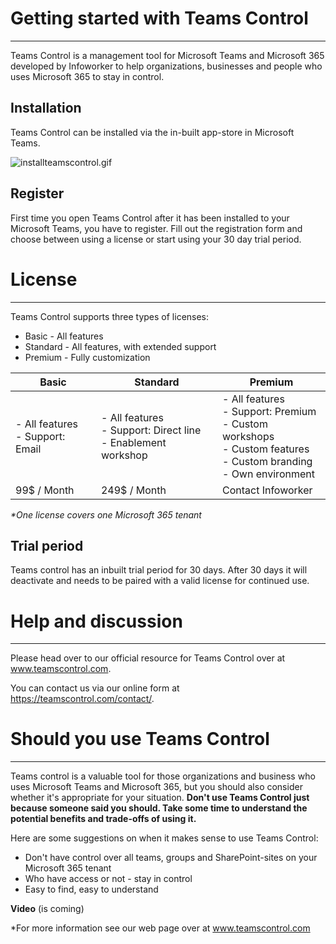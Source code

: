 # Getting started with Teams Control
---

Teams Control is a management tool for Microsoft Teams and Microsoft 365 developed by Infoworker to help organizations, businesses and people who uses Microsoft 365 to stay in control.

## Installation
Teams Control can be installed via the in-built app-store in Microsoft Teams. 

![installteamscontrol.gif](https://raw.githubusercontent.com/Infoworker/teamscontrol/master/.attachments/installteamscontrol-5330eb49-81a6-46a8-984e-180fc237d4d5.gif)

## Register
First time you open Teams Control after it has been installed to your Microsoft Teams, you have to register. Fill out the registration form and choose between using a license or start using your 30 day trial period.

# License
---
Teams Control supports three types of licenses:
- Basic - All features
- Standard - All features, with extended support
- Premium - Fully customization

| **Basic** | **Standard** | **Premium** |
|--|--|--|
| - All features <br/> - Support: Email | - All features<br/> - Support: Direct line<br/> - Enablement workshop  | - All features<br/> - Support: Premium<br/> - Custom workshops<br/> - Custom features<br/> - Custom branding<br/> - Own environment  |
| 99$ / Month | 249$ / Month | Contact Infoworker |
_*One license covers one Microsoft 365 tenant_

## Trial period
Teams control has an inbuilt trial period for 30 days. After 30 days it will deactivate and needs to be paired with a valid license for continued use.


# Help and discussion
---
Please head over to our official resource for Teams Control over at www.teamscontrol.com.

You can contact us via our online form at https://teamscontrol.com/contact/.


# Should you use Teams Control
---
Teams control is a valuable tool for those organizations and business who uses Microsoft Teams and Microsoft 365, but you should also consider whether it's appropriate for your situation. **Don't use Teams Control just because someone said you should. Take some time to understand the potential benefits and trade-offs of using it.**

Here are some suggestions on when it makes sense to use Teams Control:

- Don't have control over all teams, groups and SharePoint-sites on your Microsoft 365 tenant
- Who have access or not - stay in control
- Easy to find, easy to understand

**Video** (is coming)

*For more information see our web page over at www.teamscontrol.com